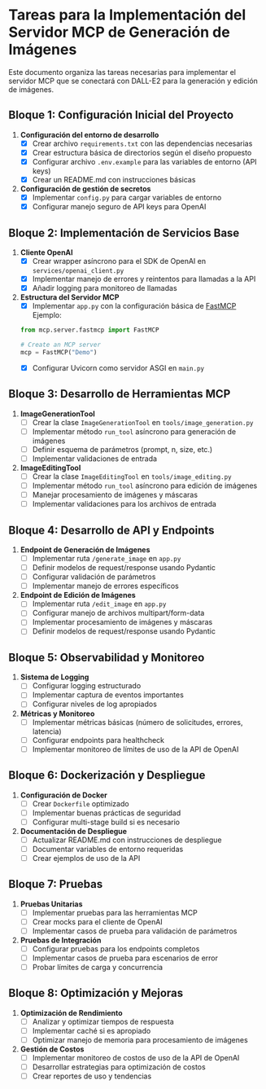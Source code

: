 # Tareas para la Implementación del Servidor MCP de Generación de Imágenes

Este documento organiza las tareas necesarias para implementar el servidor MCP que se conectará con DALL-E2 para la generación y edición de imágenes.

## Bloque 1: Configuración Inicial del Proyecto

1. **Configuración del entorno de desarrollo**
   - [x] Crear archivo `requirements.txt` con las dependencias necesarias
   - [x] Crear estructura básica de directorios según el diseño propuesto
   - [x] Configurar archivo `.env.example` para las variables de entorno (API keys)
   - [x] Crear un README.md con instrucciones básicas

2. **Configuración de gestión de secretos**
   - [x] Implementar `config.py` para cargar variables de entorno
   - [x] Configurar manejo seguro de API keys para OpenAI

## Bloque 2: Implementación de Servicios Base

1. **Cliente OpenAI**
   - [x] Crear wrapper asíncrono para el SDK de OpenAI en `services/openai_client.py`
   - [x] Implementar manejo de errores y reintentos para llamadas a la API
   - [x] Añadir logging para monitoreo de llamadas

2. **Estructura del Servidor MCP**
   - [x] Implementar `app.py` con la configuración básica de [FastMCP](https://github.com/modelcontextprotocol/python-sdk)
   Ejemplo:
   ```python
   from mcp.server.fastmcp import FastMCP

   # Create an MCP server
   mcp = FastMCP("Demo")
   ```
   - [x] Configurar Uvicorn como servidor ASGI en `main.py`

## Bloque 3: Desarrollo de Herramientas MCP

1. **ImageGenerationTool**
   - [ ] Crear la clase `ImageGenerationTool` en `tools/image_generation.py`
   - [ ] Implementar método `run_tool` asíncrono para generación de imágenes
   - [ ] Definir esquema de parámetros (prompt, n, size, etc.)
   - [ ] Implementar validaciones de entrada

2. **ImageEditingTool**
   - [ ] Crear la clase `ImageEditingTool` en `tools/image_editing.py`
   - [ ] Implementar método `run_tool` asíncrono para edición de imágenes
   - [ ] Manejar procesamiento de imágenes y máscaras
   - [ ] Implementar validaciones para los archivos de entrada

## Bloque 4: Desarrollo de API y Endpoints

1. **Endpoint de Generación de Imágenes**
   - [ ] Implementar ruta `/generate_image` en `app.py`
   - [ ] Definir modelos de request/response usando Pydantic
   - [ ] Configurar validación de parámetros
   - [ ] Implementar manejo de errores específicos

2. **Endpoint de Edición de Imágenes**
   - [ ] Implementar ruta `/edit_image` en `app.py`
   - [ ] Configurar manejo de archivos multipart/form-data
   - [ ] Implementar procesamiento de imágenes y máscaras
   - [ ] Definir modelos de request/response usando Pydantic

## Bloque 5: Observabilidad y Monitoreo

1. **Sistema de Logging**
   - [ ] Configurar logging estructurado
   - [ ] Implementar captura de eventos importantes
   - [ ] Configurar niveles de log apropiados

2. **Métricas y Monitoreo**
   - [ ] Implementar métricas básicas (número de solicitudes, errores, latencia)
   - [ ] Configurar endpoints para healthcheck
   - [ ] Implementar monitoreo de límites de uso de la API de OpenAI

## Bloque 6: Dockerización y Despliegue

1. **Configuración de Docker**
   - [ ] Crear `Dockerfile` optimizado
   - [ ] Implementar buenas prácticas de seguridad
   - [ ] Configurar multi-stage build si es necesario

2. **Documentación de Despliegue**
   - [ ] Actualizar README.md con instrucciones de despliegue
   - [ ] Documentar variables de entorno requeridas
   - [ ] Crear ejemplos de uso de la API

## Bloque 7: Pruebas

1. **Pruebas Unitarias**
   - [ ] Implementar pruebas para las herramientas MCP
   - [ ] Crear mocks para el cliente de OpenAI
   - [ ] Implementar casos de prueba para validación de parámetros

2. **Pruebas de Integración**
   - [ ] Configurar pruebas para los endpoints completos
   - [ ] Implementar casos de prueba para escenarios de error
   - [ ] Probar límites de carga y concurrencia

## Bloque 8: Optimización y Mejoras

1. **Optimización de Rendimiento**
   - [ ] Analizar y optimizar tiempos de respuesta
   - [ ] Implementar caché si es apropiado
   - [ ] Optimizar manejo de memoria para procesamiento de imágenes

2. **Gestión de Costos**
   - [ ] Implementar monitoreo de costos de uso de la API de OpenAI
   - [ ] Desarrollar estrategias para optimización de costos
   - [ ] Crear reportes de uso y tendencias
